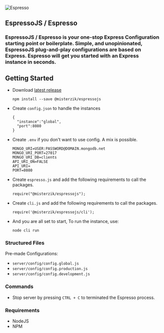 ![Espresso](https://raw.githubusercontent.com/misterzik/Espresso.js/main/espresso-logo.png)

## EspressoJS / Espresso

### EspressoJS / Espresso is your one-stop Express Configuration starting point or boilerplate. Simple, and unopinionated, EspressoJS plug-and-play configurations are based on Express. Espresso will get you started with an Express instance in seconds.

## Getting Started

- Download [latest release](https://github.com/misterzik/Espresso.js/packages/364567)

  `npm install --save @misterzik/espressojs`

- Create `config.json` to handle the instances

  ```
  {
    "instance":"global",
    "port":8080
  }
  ```

- Create `.env` if you don't want to use config. A mix is possible.

  ```
  MONGO_URI=USER:PASSWORD@DOMAIN.mongodb.net
  MONGO_URI_PORT=27017
  MONGO_URI_DB=clients
  API_URI_ON=FALSE
  API_URI=
  PORT=8080
  ```

- Create `espresso.js` and add the following requirements to call the packages.

  ```
  require("@misterzik/espressojs");
  ```

- Create `cli.js` and add the following requirements to call the packages.

  ```
  require('@misterzik/espressojs/cli');
  ```

- And you are all set to start, To run the instance, use:
  ```
  node cli run
  ```


### Structured Files

  Pre-made Configurations:

  - `server/config/config.global.js`
  - `server/config/config.production.js`
  - `server/config/config.development.js`

### Commands

- Stop server by pressing `CTRL + C` to terminated the Espresso process.

### Requirements

- NodeJS
- NPM
